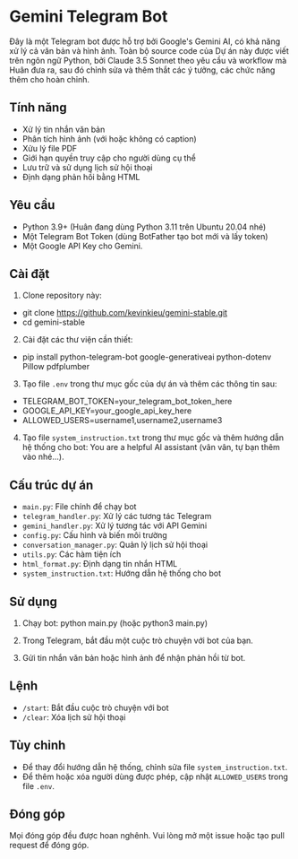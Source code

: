 # Gemini Telegram Bot

Đây là một Telegram bot được hỗ trợ bởi Google's Gemini AI, có khả năng xử lý cả văn bản và hình ảnh. Toàn bộ source code của Dự án này được viết trên ngôn ngữ Python, bởi Claude 3.5 Sonnet theo yêu cầu và workflow mà Huân đưa ra, sau đó chỉnh sửa và thêm thắt các ý tưởng, các chức năng thêm cho hoàn chỉnh.

## Tính năng

- Xử lý tin nhắn văn bản
- Phân tích hình ảnh (với hoặc không có caption)
- Xửu lý file PDF
- Giới hạn quyền truy cập cho người dùng cụ thể
- Lưu trữ và sử dụng lịch sử hội thoại
- Định dạng phản hồi bằng HTML

## Yêu cầu

- Python 3.9+ (Huân đang dùng Python 3.11 trên Ubuntu 20.04 nhé)
- Một Telegram Bot Token (dùng BotFather tạo bot mới và lấy token)
- Một Google API Key cho Gemini.

## Cài đặt
1. Clone repository này:
- git clone https://github.com/kevinkieu/gemini-stable.git
- cd gemini-stable

2. Cài đặt các thư viện cần thiết:
- pip install python-telegram-bot google-generativeai python-dotenv Pillow pdfplumber

3. Tạo file `.env` trong thư mục gốc của dự án và thêm các thông tin sau:
- TELEGRAM_BOT_TOKEN=your_telegram_bot_token_here
- GOOGLE_API_KEY=your_google_api_key_here
- ALLOWED_USERS=username1,username2,username3

4. Tạo file `system_instruction.txt` trong thư mục gốc và thêm hướng dẫn hệ thống cho bot:
You are a helpful AI assistant (vân vân, tự bạn thêm vào nhé...).


## Cấu trúc dự án

- `main.py`: File chính để chạy bot
- `telegram_handler.py`: Xử lý các tương tác Telegram
- `gemini_handler.py`: Xử lý tương tác với API Gemini
- `config.py`: Cấu hình và biến môi trường
- `conversation_manager.py`: Quản lý lịch sử hội thoại
- `utils.py`: Các hàm tiện ích
- `html_format.py`: Định dạng tin nhắn HTML
- `system_instruction.txt`: Hướng dẫn hệ thống cho bot

## Sử dụng

1. Chạy bot:
python main.py  (hoặc python3 main.py)

2. Trong Telegram, bắt đầu một cuộc trò chuyện với bot của bạn.

3. Gửi tin nhắn văn bản hoặc hình ảnh để nhận phản hồi từ bot.

## Lệnh

- `/start`: Bắt đầu cuộc trò chuyện với bot
- `/clear`: Xóa lịch sử hội thoại

## Tùy chỉnh

- Để thay đổi hướng dẫn hệ thống, chỉnh sửa file `system_instruction.txt`.
- Để thêm hoặc xóa người dùng được phép, cập nhật `ALLOWED_USERS` trong file `.env`.

## Đóng góp

Mọi đóng góp đều được hoan nghênh. Vui lòng mở một issue hoặc tạo pull request để đóng góp.

